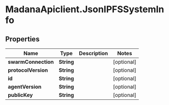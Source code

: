# MadanaApiclient.JsonIPFSSystemInfo

## Properties

Name | Type | Description | Notes
------------ | ------------- | ------------- | -------------
**swarmConnection** | **String** |  | [optional] 
**protocolVersion** | **String** |  | [optional] 
**id** | **String** |  | [optional] 
**agentVersion** | **String** |  | [optional] 
**publicKey** | **String** |  | [optional] 



